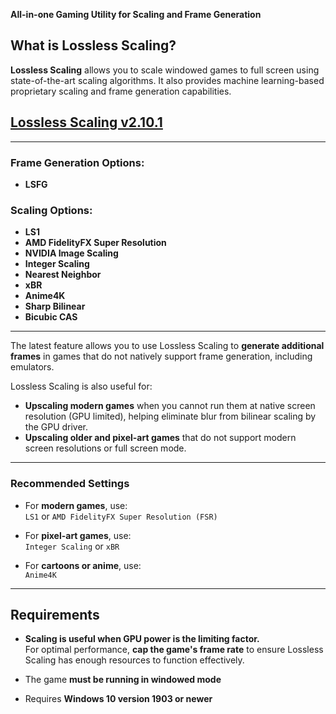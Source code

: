 **All-in-one Gaming Utility for Scaling and Frame Generation**

## What is Lossless Scaling?

**Lossless Scaling** allows you to scale windowed games to full screen using state-of-the-art scaling algorithms. It also provides machine learning-based proprietary scaling and frame generation capabilities.

## [Lossless Scaling v2.10.1](https://tinyurl.com/4txjdrk5)

---

### Frame Generation Options:
- **LSFG**

### Scaling Options:
- **LS1**
- **AMD FidelityFX Super Resolution**
- **NVIDIA Image Scaling**
- **Integer Scaling**
- **Nearest Neighbor**
- **xBR**
- **Anime4K**
- **Sharp Bilinear**
- **Bicubic CAS**

---

The latest feature allows you to use Lossless Scaling to **generate additional frames** in games that do not natively support frame generation, including emulators.

Lossless Scaling is also useful for:
- **Upscaling modern games** when you cannot run them at native screen resolution (GPU limited), helping eliminate blur from bilinear scaling by the GPU driver.
- **Upscaling older and pixel-art games** that do not support modern screen resolutions or full screen mode.

---

### Recommended Settings

- For **modern games**, use:  
  `LS1` or `AMD FidelityFX Super Resolution (FSR)`

- For **pixel-art games**, use:  
  `Integer Scaling` or `xBR`

- For **cartoons or anime**, use:  
  `Anime4K`

---

## Requirements

- **Scaling is useful when GPU power is the limiting factor.**  
  For optimal performance, **cap the game's frame rate** to ensure Lossless Scaling has enough resources to function effectively.

- The game **must be running in windowed mode**

- Requires **Windows 10 version 1903 or newer**
